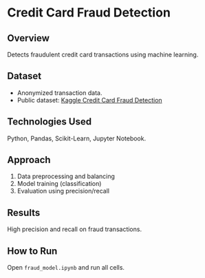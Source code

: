 # Credit Card Fraud Detection

## Overview
Detects fraudulent credit card transactions using machine learning.

## Dataset
- Anonymized transaction data.
- Public dataset: [Kaggle Credit Card Fraud Detection](https://www.kaggle.com/mlg-ulb/creditcardfraud)

## Technologies Used
Python, Pandas, Scikit-Learn, Jupyter Notebook.

## Approach
1. Data preprocessing and balancing  
2. Model training (classification)  
3. Evaluation using precision/recall  

## Results
High precision and recall on fraud transactions.

## How to Run
Open `fraud_model.ipynb` and run all cells.
